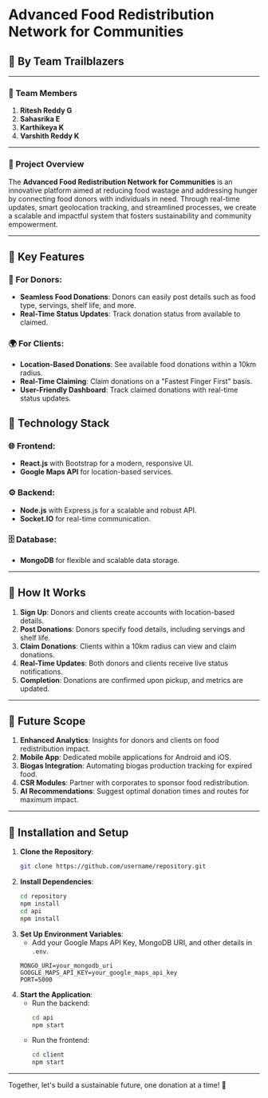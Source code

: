 # Advanced Food Redistribution Network for Communities

## 🌟 By Team Trailblazers

---

### 🌟 Team Members

1. **Ritesh Reddy G**
2. **Sahasrika E**
3. **Karthikeya K**
4. **Varshith Reddy K**

---

### 🚀 Project Overview

The **Advanced Food Redistribution Network for Communities** is an innovative platform aimed at reducing food wastage
and addressing hunger by connecting food donors with individuals in need. Through real-time updates, smart geolocation
tracking, and streamlined processes, we create a scalable and impactful system that fosters sustainability and community
empowerment.

---

## 🌟 Key Features

### 🥗 For Donors:

- **Seamless Food Donations**: Donors can easily post details such as food type, servings, shelf life, and more.
- **Real-Time Status Updates**: Track donation status from available to claimed.

### 🌍 For Clients:

- **Location-Based Donations**: See available food donations within a 10km radius.
- **Real-Time Claiming**: Claim donations on a "Fastest Finger First" basis.
- **User-Friendly Dashboard**: Track claimed donations with real-time status updates.

## 🌟 Technology Stack

### 🌐 Frontend:

- **React.js** with Bootstrap for a modern, responsive UI.
- **Google Maps API** for location-based services.

### ⚙️ Backend:

- **Node.js** with Express.js for a scalable and robust API.
- **Socket.IO** for real-time communication.

### 🗄️ Database:

- **MongoDB** for flexible and scalable data storage.

---

## 🌟 How It Works

1. **Sign Up**: Donors and clients create accounts with location-based details.
2. **Post Donations**: Donors specify food details, including servings and shelf life.
3. **Claim Donations**: Clients within a 10km radius can view and claim donations.
4. **Real-Time Updates**: Both donors and clients receive live status notifications.
5. **Completion**: Donations are confirmed upon pickup, and metrics are updated.

---

## 🌟 Future Scope

1. **Enhanced Analytics**: Insights for donors and clients on food redistribution impact.
2. **Mobile App**: Dedicated mobile applications for Android and iOS.
3. **Biogas Integration**: Automating biogas production tracking for expired food.
4. **CSR Modules**: Partner with corporates to sponsor food redistribution.
5. **AI Recommendations**: Suggest optimal donation times and routes for maximum impact.

---

## 🌟 Installation and Setup

1. **Clone the Repository**:
   ```bash
   git clone https://github.com/username/repository.git
   ```
2. **Install Dependencies**:
   ```bash
   cd repository
   npm install
   cd api
   npm install
   ```
3. **Set Up Environment Variables**:
    - Add your Google Maps API Key, MongoDB URI, and other details in `.env`.
   ```env
   MONGO_URI=your_mongodb_uri
   GOOGLE_MAPS_API_KEY=your_google_maps_api_key
   PORT=5000
   ```
4. **Start the Application**:
    - Run the backend:
      ```bash
      cd api
      npm start
      ```
    - Run the frontend:
      ```bash
      cd client
      npm start
      ```

---


Together, let's build a sustainable future, one donation at a time! 🎉